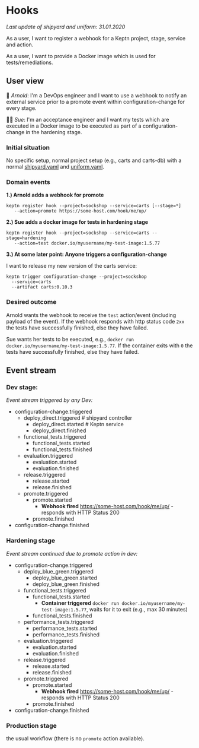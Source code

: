 # Hooks

*Last update of shipyard and uniform: 31.01.2020*

As a user, I want to register a webhook for a Keptn project, stage, service and action.

As a user, I want to provide a Docker image which is used for tests/remediations​.

## User view

:man: *Arnold*: I'm a DevOps engineer and I want to use a webhook to notify an external service prior to a promote event within configuration-change for every stage.

:blonde_woman: *Sue*: I'm an acceptance engineer and I want my tests which are executed in a Docker image to be executed as part of a configuration-change in the hardening stage.

### Initial situation

No specific setup, normal project setup (e.g., carts and carts-db) with a normal [shipyard.yaml](../0_basics/shipyard.yaml) and [uniform.yaml](../0_basics/shipyard.yaml).

### Domain events

**1.) Arnold adds a webhook for promote**

```console
keptn register hook --project=sockshop --service=carts [--stage=*] 
   --action=promote https://some-host.com/hook/me/up/
```

**2.) Sue adds a docker image for tests in hardening stage**

```console
keptn register hook --project=sockshop --service=carts --stage=hardening 
   --action=test docker.io/myusername/my-test-image:1.5.77
```

**3.) At some later point: Anyone triggers a configuration-change**

I want to release my new version of the carts service: 
```console
keptn trigger configuration-change --project=sockshop
  --service=carts
  --artifact carts:0.10.3
```

### Desired outcome

Arnold wants the webhook to receive the `test` action/event (including payload of the event). If the webhook responds with http status code `2xx` the tests have successfully finished, else they have failed.

Sue wants her tests to be executed, e.g., `docker run docker.io/myusername/my-test-image:1.5.77`. If the container exits with `0` the tests have successfully finished, else they have failed.

## Event stream

### Dev stage:

*Event stream triggered by any Dev:* 
- configuration-change.triggered
  - deploy_direct.triggered # shipyard controller
    - deploy_direct.started # Keptn service
    - deploy_direct.finished
  - functional_tests.triggered
    - functional_tests.started
    - functional_tests.finished
  - evaluation.triggered
    - evaluation.started
    - evaluation.finished
  - release.triggered
    - release.started
    - release.finished
  - promote.triggered
    - promote.started
      - **Webhook fired** https://some-host.com/hook/me/up/ - responds with HTTP Status 200
    - promote.finished
- configuration-change.finished

### Hardening stage

*Event stream continued due to promote action in dev:* 
- configuration-change.triggered
  - deploy_blue_green.triggered 
    - deploy_blue_green.started 
    - deploy_blue_green.finished
  - functional_tests.triggered
    - functional_tests.started
      - **Container triggered** ``docker run docker.io/myusername/my-test-image:1.5.77``, waits for it to exit (e.g., max 30 minutes)
    - functional_tests.finished
  - performance_tests.triggered
    - performance_tests.started
    - performance_tests.finished
  - evaluation.triggered
    - evaluation.started
    - evaluation.finished
  - release.triggered
    - release.started
    - release.finished
  - promote.triggered
    - promote.started
      - **Webhook fired** https://some-host.com/hook/me/up/ - responds with HTTP Status 200
    - promote.finished
- configuration-change.finished


### Production stage

the usual workflow (there is no `promote` action available).
